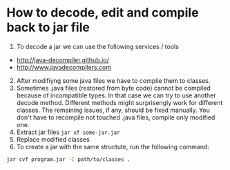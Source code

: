 # How to decode, edit and compile back to jar file

1. To decode a jar we can use the following services / tools
- http://java-decompiler.github.io/
- http://www.javadecompilers.com

2. After modifiyng some java files we have to compile them to classes.
3. Sometimes .java files (restored from byte code) cannot be compiled because of incompatible types.
In that case we can try to use another decode method. Different methods might surprisengly work for different classes.
The remaining issues, if any, should be fixed manually.
You don't have to recompile not touched .java files, compile only modified one.
4. Extract jar files `jar xf some-jar.jar`
5. Replace modified classes
6. To create a jar with the same structute, run the following command:
```bash
jar cvf program.jar -C path/to/classes .
```
